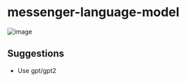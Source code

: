 # messenger-language-model

![image](https://user-images.githubusercontent.com/46422752/206998254-8e0cc473-02da-479f-bc2f-4ac42a93c285.png)


## Suggestions
- Use gpt/gpt2

